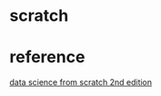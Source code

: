 # scratch  

# reference  
[data science from scratch  2nd edition](https://www.amazon.co.jp/Data-Science-Scratch-Principles-Python/dp/1492041130/ref=pd_sbs_14_img_0/356-8550213-9379269?_encoding=UTF8&pd_rd_i=1492041130&pd_rd_r=492bf7f9-04b2-4a69-aab2-25203958dafc&pd_rd_w=IE4ks&pd_rd_wg=odvz6&pf_rd_p=ca22fd73-0f1e-4b39-9917-c84a20b3f3a8&pf_rd_r=6MHZ64RD860BC54RJ4Z8&psc=1&refRID=6MHZ64RD860BC54RJ4Z8)